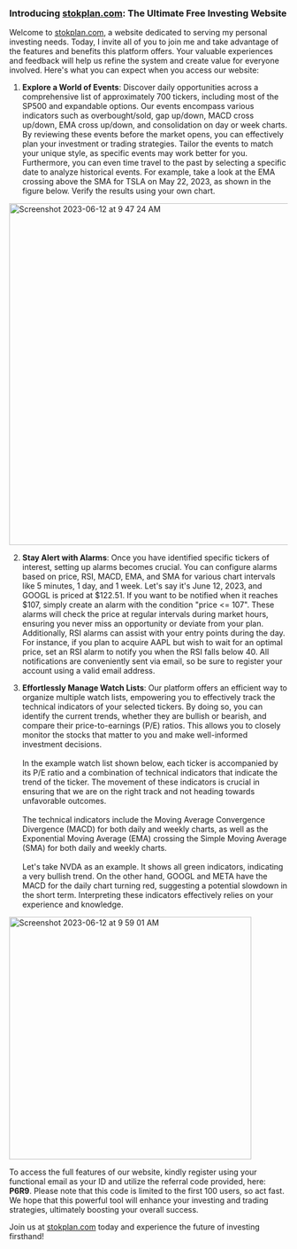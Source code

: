 <h3>Introducing <a href='stokplan.com'>stokplan.com</a>: The Ultimate Free Investing Website</h3>

Welcome to <a href='stokplan.com'>stokplan.com</a>, a website dedicated to serving my personal investing needs. Today, I invite all of you to join me and take advantage of the features and benefits this platform offers. Your valuable experiences and feedback will help us refine the system and create value for everyone involved. Here's what you can expect when you access our website:

1. <b>Explore a World of Events</b>: Discover daily opportunities across a comprehensive list of approximately 700 tickers, including most of the SP500 and expandable options. Our events encompass various indicators such as overbought/sold, gap up/down, MACD cross up/down, EMA cross up/down, and consolidation on day or week charts. By reviewing these events before the market opens, you can effectively plan your investment or trading strategies. Tailor the events to match your unique style, as specific events may work better for you. Furthermore, you can even time travel to the past by selecting a specific date to analyze historical events. For example, take a look at the EMA crossing above the SMA for TSLA on May 22, 2023, as shown in the figure below. Verify the results using your own chart.

<img className="responsive-image" width="617" alt="Screenshot 2023-06-12 at 9 47 24 AM" src="https://github.com/stokplan/stokplan/assets/136750417/087c6bcc-c4a4-40c5-9815-5a51ffb44a55">

<ol start="2"><li><b>Stay Alert with Alarms</b>: Once you have identified specific tickers of interest, setting up alarms becomes crucial. You can configure alarms based on price, RSI, MACD, EMA, and SMA for various chart intervals like 5 minutes, 1 day, and 1 week. Let's say it's June 12, 2023, and GOOGL is priced at $122.51. If you want to be notified when it reaches $107, simply create an alarm with the condition "price <= 107". These alarms will check the price at regular intervals during market hours, ensuring you never miss an opportunity or deviate from your plan. Additionally, RSI alarms can assist with your entry points during the day. For instance, if you plan to acquire AAPL but wish to wait for an optimal price, set an RSI alarm to notify you when the RSI falls below 40. All notifications are conveniently sent via email, so be sure to register your account using a valid email address.</li></ol>
  
<ol start="3"><li><b>Effortlessly Manage Watch Lists</b>: Our platform offers an efficient way to organize multiple watch lists, empowering you to effectively track the technical indicators of your selected tickers. By doing so, you can identify the current trends, whether they are bullish or bearish, and compare their price-to-earnings (P/E) ratios. This allows you to closely monitor the stocks that matter to you and make well-informed investment decisions.<br><br>In the example watch list shown below, each ticker is accompanied by its P/E ratio and a combination of technical indicators that indicate the trend of the ticker. The movement of these indicators is crucial in ensuring that we are on the right track and not heading towards unfavorable outcomes.<br><br>The technical indicators include the Moving Average Convergence Divergence (MACD) for both daily and weekly charts, as well as the Exponential Moving Average (EMA) crossing the Simple Moving Average (SMA) for both daily and weekly charts.<br><br>Let's take NVDA as an example. It shows all green indicators, indicating a very bullish trend. On the other hand, GOOGL and META have the MACD for the daily chart turning red, suggesting a potential slowdown in the short term. Interpreting these indicators effectively relies on your experience and knowledge.</li></ol>

<img className="responsive-image" width="438" alt="Screenshot 2023-06-12 at 9 59 01 AM" src="https://github.com/stokplan/stokplan/assets/136750417/74351495-5fe9-4e82-9596-36a37968e68f">

To access the full features of our website, kindly register using your functional email as your ID and utilize the referral code provided, here: <b>P6R9</b>. Please note that this code is limited to the first 100 users, so act fast. We hope that this powerful tool will enhance your investing and trading strategies, ultimately boosting your overall success.

Join us at <a href='stokplan.com'>stokplan.com</a> today and experience the future of investing firsthand!
